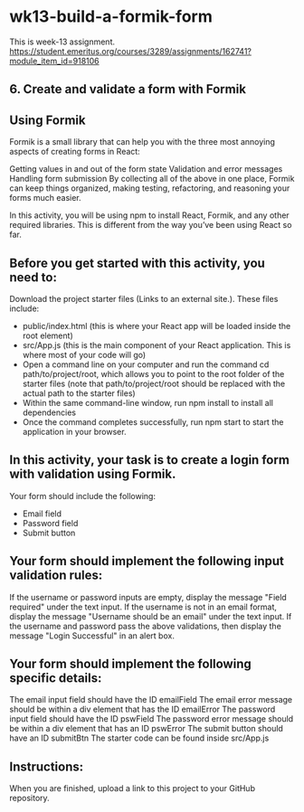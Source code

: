 # wk13-build-a-formik-form

This is week-13 assignment.
<https://student.emeritus.org/courses/3289/assignments/162741?module_item_id=918106>

## 6. Create and validate a form with Formik

## Using Formik
Formik is a small library that can help you with the three most annoying aspects of creating forms in React:

Getting values in and out of the form state
Validation and error messages
Handling form submission
By collecting all of the above in one place, Formik can keep things organized, making testing, refactoring, and reasoning your forms much easier.

In this activity, you will be using npm to install React, Formik, and any other required libraries. This is different from the way you’ve been using React so far.

## Before you get started with this activity, you need to:

Download the project starter files (Links to an external site.). These files include: 
* public/index.html (this is where your React app will be loaded inside the root element)
* src/App.js (this is the main component of your React application. This is where most of your code will go)
* Open a command line on your computer and run the command cd path/to/project/root, which allows you to point to the root folder of the starter files (note that path/to/project/root should be replaced with the actual path to the starter files)
* Within the same command-line window, run npm install to install all dependencies
* Once the command completes successfully, run npm start to start the application in your browser.

## In this activity, your task is to create a login form with validation using Formik.

Your form should include the following:
* Email field
* Password field
* Submit button

## Your form should implement the following input validation rules:

If the username or password inputs are empty, display the message "Field required" under the text input.
If the username is not in an email format, display the message "Username should be an email" under the text input.
If the username and password pass the above validations, then display the message "Login Successful" in an alert box.

## Your form should implement the following specific details:

The email input field should have the ID emailField
The email error message should be within a div element that has the ID emailError
The password input field should have the ID pswField
The password error message should be within a div element that has an ID pswError
The submit button should have an ID submitBtn
The starter code can be found inside src/App.js

## Instructions:

When you are finished, upload a link to this project to your GitHub repository.
